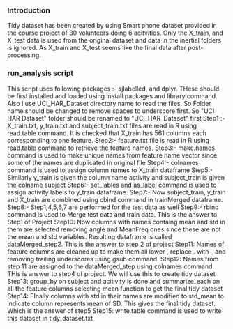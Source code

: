 ### Introduction

Tidy dataset has been created by using Smart phone dataset provided in the course project of 30 volunteers doing 6 acitvities. Only the X_train, and X_test data is used from the original dataset and data in the inertial folders is ignored. As X_train and X_test seems like the final data after post-processing.

### run_analysis script
This script uses following packages :-
sjlabelled, and dplyr. THese should be first installed and loaded using install.packages and library command. 
Also I use UCI_HAR_Dataset directory name to read the files. So Folder name should be changed to remove spaces to underscore first. So "UCI HAR Dataset" folder should be renamed to "UCI_HAR_Dataset" first 
Step1 :- X_train.txt, y_train.txt and subject_train.txt files are read in R using read.table command. It is checked that X_train has 561 columns each corresponding to one feature.
Step2:- feature.txt file is read in R using read.table command to retrieve the feature names.
Step3:- make.names command is used to make unique names from feature name vector since some of the names are duplicated in original file
Step4:- colnames command is used to assign column names to X_train dataframe
Step5:- Similarly y_train is given the column name activity and subject_train is given the colname subject
Step6:- set_lables and as_label command is used to assign activity labels to y_train dataframe.
Step7:- Now subject_train, y_train and X_train are combined using cbind command in trainMerged dataframe.
Step8:- Step1,4,5,6,7 are performed for the test data as well
Step9:- rbind command is used to Merge test data and train data. This is the answer to Step1 of Project
Step10: Now columns with names containg mean and std in them are selected removing angle and MeanFreq ones since these are not the mean and std variables. Resulting dataframe is called dataMerged_step2. This is the answer to step 2 of project
Step11: Names of feature columns are cleaned up to make them all lower , replace . with _ and removing trailing underscores using gsub command. 
Step12: Names from step 11 are assigned to the dataMerged_step using colnames command. THis is answer to step4 of project. We will use this to create tidy dataset
Step13: group_by on subject and acitivity is done and summarize_each on all the feature columns selecting mean function to get the final tidy dataset
Step14: FInally columns with std in their names are modified to std_mean to indicate column represents mean of SD. This gives the final tidy dataset. Which is the answer of step5
Step15: write.table command is used to write this dataset in tidy_dataset.txt